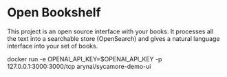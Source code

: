 # Open Bookshelf

This project is an open source interface with your books. It processes all the text into a searchable store (OpenSearch) and gives a natural language interface into your set of books. 

docker run -e OPENAI_API_KEY=$OPENAI_API_KEY -p 127.0.0.1:3000:3000/tcp arynai/sycamore-demo-ui